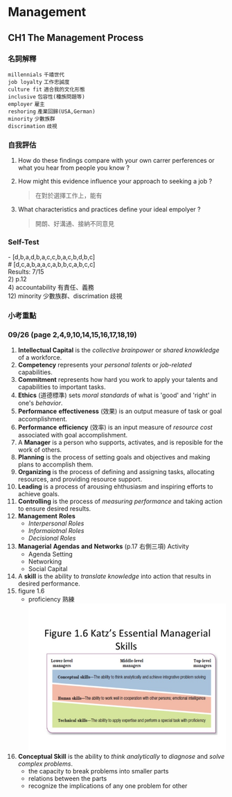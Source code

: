 # Management
## CH1 The Management Process

### 名詞解釋
`millennials` `千禧世代`  
`job loyalty` `工作忠誠度`  
`culture fit` `適合我的文化形態`  
`inclusive` `包容性(種族問題等)`  
`employer` `雇主`  
`reshoring` `產業回歸(USA,German)`  
`minority` `少數族群`  
`discrimation` `歧視`  


### 自我評估

1. How do these findings compare with your own carrer perferences or what you hear from people you know ?
    > 
2. How might this evidence influence your approach to seeking a job ?
    > 在對於選擇工作上，能有
3. What characteristics and practices define your ideal empolyer ?
    > 開朗、好溝通、接納不同意見

### Self-Test
\- [d,b,a,d,b,a,c,c,b,a,c,b,d,b,c]  
\# [d,c,a,b,a,a,c,a,b,b,c,a,b,c,c]  
Results: 7/15  
2) p.12  
4) accountability 有責任、義務  
12) minority 少數族群、discrimation 歧視


### 小考重點
### 09/26 (page 2,4,9,10,14,15,16,17,18,19)
1. **Intellectual Capital** is the _collective brainpower_ or _shared knowkledge_ of a workforce.
2. **Competency** represents your _personal talents_ or _job-related_ capabilities.
3. **Commitment** represents how hard you work to apply your talents and capabilities to important tasks.
4. **Ethics** (道德標準) sets _moral standards_ of what is 'good' and 'right' in one's _behavior_.
5. **Performance** **effectiveness** (效果) is an output measure of task or goal accomplishment.
6. **Performance** **efficiency** (效率) is an input measure of _resource cost_ associated with goal accomplishment.
7. A **Manager** is a person who supports, activates, and is reposible for the work of others.
8. **Planning** is the process of setting goals and objectives and making plans to accomplish them.
9. **Organizing** is the process of defining and assigning tasks, allocating resources, and providing resource support.
10. **Leading** is a process of arousing ehthusiasm and inspiring efforts to achieve goals.
11. **Controlling** is the process of _measuring performance_ and taking action to ensure desired results.
12. **Management** **Roles**
    + _Interpersonal Roles_
    + _Informaiotnal Roles_
    + _Decisional Roles_
13. **Managerial** **Agendas** **and** **Networks** (p.17 右側三項) Activity
    + Agenda Setting
    + Networking
    + Social Capital
14. A **skill** is the ability to _translate knowledge_ into action that results in desired performance.
15. figure 1.6
    + proficiency 熟練
    ![43_figure1.6](https://raw.githubusercontent.com/jason19970210/MarkdownPhotos/master/43.jpg)
16. **Conceptual Skill** is the ability to _think analytically_ to _diagnose_ and _solve complex problems_.
    + the capacity to break problems into smaller parts
    + relations between the parts
    + recognize the implications of any one problem for other